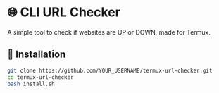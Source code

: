# 🌐 CLI URL Checker

A simple tool to check if websites are UP or DOWN, made for Termux.

## 🔧 Installation
```bash
git clone https://github.com/YOUR_USERNAME/termux-url-checker.git
cd termux-url-checker
bash install.sh
